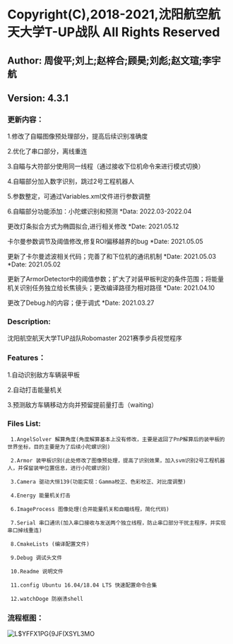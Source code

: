 # Copyright(C),2018-2021,沈阳航空航天大学T-UP战队 All Rights Reserved
  
## Author:  周俊平;刘上;赵梓合;顾昊;刘彪;赵文瑄;李宇航
  
## Version: 4.3.1

### 更新内容：
1.修改了自瞄图像预处理部分，提高后续识别准确度

2.优化了串口部分，离线重连

3.自瞄与大符部分使用同一线程（通过接收下位机命令来进行模式切换）

4.自瞄部分加入数字识别，跳过2号工程机器人

5.参数整定，可通过Variables.xml文件进行参数调整

6.自瞄部分功能添加：小陀螺识别和预测
 *Data:   2022.03-2022.04

更改灯条拟合方式为椭圆拟合,进行相关修改
 *Date:  2021.05.12

卡尔曼参数调节及阈值修改,修复ROI偏移越界的bug
 *Date:  2021.05.05

更新了卡尔曼滤波相关代码；完善了和下位机的通讯机制 *Date: 2021.05.03
 *Date:  2021.05.02

更新了ArmorDetector中的阈值参数；扩大了对装甲板判定的条件范围；将能量机关识别任务独立给长焦镜头；更改编译路径为相对路径  *Date:  2021.04.10

更改了Debug.h的内容；便于调式  *Date:  2021.03.27
  
### Description: 

  沈阳航空航天大学TUP战队Robomaster 2021赛季步兵视觉程序
  
### Features：

  1.自动识别敌方车辆装甲板
  
  2.自动打击能量机关
  
  3.预测敌方车辆移动方向并预留提前量打击（waiting）
  
### Files List:
     
     1.AngelSolver 解算角度(角度解算基本上没有修改，主要是返回了PnP解算后的装甲板的世界坐标，目的主要是为了后续小陀螺识别)
     
     2.Armor 装甲板识别(此处修改了图像预处理，提高了识别效果，加入svm识别2号工程机器人，并保留装甲位置信息，进行小陀螺识别)
     
     3.Camera 驱动大恒139(功能实现：Gamma校正、色彩校正、对比度调整)
     
     4.Energy 能量机关打击
     
     6.ImageProcess 图像处理(合并能量机关和自瞄线程，简化代码)
     
     7.Serial 串口通讯(加入串口接收与发送两个独立线程，防止串口部分干扰主程序，并实现串口掉线重连)
     
     8.CmakeLists (编译配置文件)
     
     9.Debug 调试头文件
     
     10.Readme 说明文件
     
     11.config Ubuntu 16.04/18.04 LTS 快速配置命令合集
     
     12.watchDoge 防崩溃shell

### 流程框图：
![L$`YFFX1PG{`9JF(XSYL3MO](https://user-images.githubusercontent.com/92003922/161380466-acb6b8eb-d831-478a-9a37-3a398131b8c9.png)



